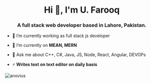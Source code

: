 <h1 align="center">Hi 👋, I'm U. Farooq</h1>
<h3 align="center">A full stack web developer based in Lahore, Pakistan.</h3>


- 🔭 I’m currently working as full stack js developer

- 🌱 I’m currently on **MEAN, MERN**

- 💬 Ask me about C++, C#, Java, JS, Node, React, Angular, DEVOPs


- ⚡ **Writes text on text editor on daily basis**

<p><img align="center" src="https://github-readme-stats.vercel.app/api/top-langs?username=anovius&show_icons=true&locale=en&layout=compact" alt="anovius" /></p>
